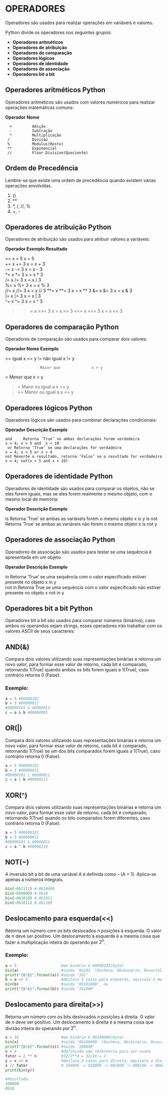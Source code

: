 # OPERADORES

Operadores são usados para realizar operações em variáveis e valores.

Python divide os operadores nos seguintes grupos:

- **Operadores aritméticos**
- **Operadores de atribuição**
- **Operadores de comparação**
- **Operadores lógicos**
- **Operadores de identidade**
- **Operadores de associação**
- **Operadores bit a bit**

## Operadores aritméticos Python

Operadores aritméticos são usados com valores numéricos para realizar operações matemáticas comuns:

   **Operador**      **Nome**                                  

      +         Adição
      -         Subtração
      *         Multiplicação
     /          Divisão
     %          Modulus(Resto)
     **         Exponencial
     //         Floor Division(Quociente)

## Ordem de Precedência

Lembre-se que existe uma ordem de precedência quando existem várias operações envolvidas.

1. ()
2. **
3. *, /, //, %
4. +, -

## Operadores de atribuição Python

Operadores de atribuição são usados para atribuir valores a variáveis:

**Operador        Exemplo      Resultado**

  ==	        x = 5	        x = 5	
  +=	        x += 3	        x = x + 3	
  -=	        x -= 3	        x = x - 3	
  *=	        x *= 3	        x = x * 3	
  /=	        x /= 3	        x = x / 3	
  %=	        x %= 3	        x = x % 3	
  //=	        x //= 3	 x = x // 3	
  **=	        x **= 3	 x = x ** 3	
  &=	        x &= 3	        x = x & 3	
  |=	        x |= 3	        x = x | 3	
  ^=	        x ^= 3	        x = x ^ 3
  >>=	        x >>= 3	 x = x >> 3
  <<=	        x <<= 3	 x = x << 3

## Operadores de comparação Python

Operadores de comparação são usados para comparar dois valores:

**Operador             Nome   	             Exemplo**

  ==	            igual	             x == y	
  !=	            não igual	             x != y
   >               Maior que              x > y	
   <	            Menor que	             x < y	
  >=	            Maior ou igual a       x >= y	
  <=	            Menor ou igual a	      x <= y

## Operadores lógicos Python

Operadores lógicos são usados para combinar declarações condicionais:

  **Operador	        Descrição	                                                       Exemplo**

    and 	Retorna ‘True’ se ambas declarações forem verdadeira                 x = 4; x < 5 and  x < 10	
     or	Retorna ‘True’ se uma declarações for verdadeira                     x = 4; x < 5 or x < 4	
    not	Reverte o resultado, retorna ‘False’ se o resultado for verdadeiro   x = 4; not(x < 5 and x < 10)

## Operadores de identidade Python

Operadores de identidade são usados para comparar os objetos, não se eles forem iguais, mas se eles forem realmente o mesmo objeto, com o mesmo local de memória:

**Operador           Descrição                                                 Exemplo**

   is 	  Retorna ‘True’ se ambas as variáveis forem o mesmo objeto	     x is y	
is not	  Retorna ‘True’ se ambas as variáveis não forem o mesmo objeto        x is not y

## Operadores de associação Python

Operadores de associação são usados para testar se uma sequência é apresentada em um objeto:

**Operador                     Descrição                                                                 Exemplo**                                   

   in        Retorna ‘True’ se uma sequência com o valor especificado estiver presente no objeto       x in y	
not in       Retorna True se uma sequência com o valor especificado não estiver presente no objeto	x not in y

## Operadores bit a bit Python

Operadores bit a bit são usados para comparar números (binários), caso ambos os operandos sejam strings, esses operadores irão trabalhar com os valores ASCII de seus caracteres:

## AND(&)

Compara dois valores utilizando suas representações binárias e retorna um novo valor, para formar esse valor de retorno, cada bit é comparado, retornando 1(True) quando ambos os bits forem iguais a 1(True), caso contrário retorna 0 (False).

### **Exemplo:**

```python
a = 5 #00000101
b = 3 #00000011
#00000101 & 00000011
c = a & b #00000001
```

## OR(|)

Compara dois valores utilizando suas representações binárias e retorna um novo valor, para formar esse valor de retorno, cada bit é comparado, retornando 1(True) se um dos bits comparados forem iguais a 1(True), caso contrário retorna 0 (False).

```python
a = 5 #00000101
b = 3 #00000011
#00000101 | 00000011
c = a | b #00000111
```

## XOR(^)

Compara dois valores utilizando suas representações binárias e retorna um novo valor, para formar esse valor de retorno, cada bit é comparado, retornando 1(True) quando os bits comparados forem diferentes, caso contrário retorna 0 (False).

```python
a = 5 #00000101
b = 3 #00000011
#00000101 & 00000011
c = a ^ b #00000110
```

## NOT(~)

A inversão bit a bit de uma variável A é definida como – (A + 1). Aplica-se apenas a números integrais.

```python
bin(~0b1111) #-0b10000
bin(~0b0000) #-0b1#
bin(~0b1010) #-0b1011
bin(~0b1011) #-0b1100
```

## Deslocamento para esquerda(<<)

Retorna um número com os bits deslocados *n* posições à esquerda. O valor de *n* deve ser positivo. Um deslocamento à esquerda é a mesma coisa que fazer a multiplicação inteira do operando por $2^n$.

### **Exemplo:**

```python
a = 5                    #em binário é 00000101(byte)
bin(a)                   #saída '0b101' (0x=hexa, 0b=binario, 0o=octal)
print("{0:b}".format(a)) #saída '101'
b = a << 3               #desloca 3 casas para esquerda, equivale a multiplicar "a" por 2 três vezes
bin(b)                   #saída '0b101000', ou
print("{0:b}".format(b)) #saída '101000'
```

## Deslocamento para direita(>>)

Retorna um número com os bits deslocados *n* posições à direita. O valor de *n* deve ser positivo. Um deslocamento à direita é a mesma coisa que divisão inteira do operando por $2^n$.

```python
x = 32                   #em binário é 00100000(byte)
bin(x)                   #saída '0b100000' (0x=hexa, 0b=binario, 0o=octal)
print("{0:b}".format(x)) #saída '100000'
n = 4                    #definindo uma referencia para ser usada
fator = 2 ** n           #32/2**4 = 32/16 = 2
y = x >> n               #desloca 3 casas para direita, equivale a dividir "x" por 2 quatro vezes
x // fator               # 100000 -> 010000 -> 001000 -> 000100 -> 000010
print(bin(y))

#Resultado:
100000 
0b10
```